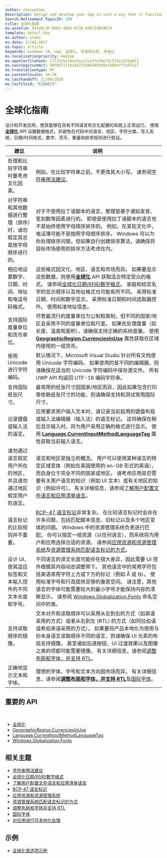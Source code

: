 ```yaml
---
author: stevewhims
Description: Design and develop your app in such a way that it functions appropriately on systems with different language and culture configurations.
Search.Refinement.TopicID: 180
title: 全球化指南
ms.assetid: 0342DC3F-DDD1-4DD4-872E-A4EC340CAE79
template: detail.hbs
ms.author: stwhi
ms.date: 11/02/2017
ms.topic: article
keywords: windows 10, uwp, 全球化, 可本地化性, 本地化
ms.localizationpriority: medium
ms.openlocfilehash: 177332515db26eca7cef7a7be75c5752a239a8f1
ms.sourcegitcommit: 38f06f1714334273d865935d9afb80efffe97a17
ms.translationtype: MT
ms.contentlocale: zh-CN
ms.lasthandoff: 11/09/2018
ms.locfileid: "6196623"
---
```

# <a name="guidelines-for-globalization"></a>全球化指南

设计和开发应用，使其能够在具有不同语言和文化配置的系统上正常运行。 使用[**全球化**](/uwp/api/Windows.Globalization?branch=live) API 设置数据格式，并避免在代码中对语言、地区、字符分类、写入系统、日期/时间格式、数字、货币、重量和排序规则进行假设。

| 建议 | 说明 |
| ------------- | ----------- |
| 处理和比较字符串时要考虑文化因素。 | 例如，在比较字符串之前，不更改其大小写。 请参阅[字符串用法建议](/dotnet/standard/base-types/best-practices-strings?branch=live#recommendations_for_string_usage)。 |
| 对字符串和其他数据进行整理（排序）时，请勿假定其总是按字母顺序进行的。 | 对于不使用拉丁语脚本的语言，整理是基于诸如发音、笔划数等因素进行的。 即使是使用拉丁语脚本的语言也不是始终使用字母顺序排序的。 例如，在某些文化中，电话簿可能不是按照字母顺序排序。 Windows 可以为你处理排序问题，但如果自行创建排序算法，请确保将目标市场使用的排序方法考虑在内。 |
| 相应地设置数字、日期、时间、地址和电话号码格式。 | 这些格式因文化、地区、语言和市场而异。 如果要显示这些数据，则使用[**全球化**](/uwp/api/Windows.Globalization?branch=live) API 获取适合特定受众的格式。 请参阅[全球化日期/时间/数字格式](use-global-ready-formats.md)。 家庭和给定名字的显示顺序以及地址格式也可能有所不同。 采用标准日期、时间和数字显示。 采用标准日期和时间选取器控件。 使用标准地址信息。 |
| 支持国际度量单位和货币单位。 | 尽管最流行的度量单位为公制和英制，但不同的国家/地区会采用不同的度量单位和尺度。 如果在处理度量（如长度、温度和面积），请确保支持正确的系统度量。 使用 [**GeographicRegion.CurrenciesInUse**](/uwp/api/windows.globalization.geographicregion.CurrenciesInUse) 属性获取在区域内使用的一组货币。 |
| 使用 Unicode 进行字符编码。 | 默认情况下，Microsoft Visual Studio 针对所有文档使用 Unicode 字符编码。 如果使用的是不同的编辑器，则请确保在适当的 Unicode 字符编码中保存源文件。 所有 UWP API 均返回 UTF-16 编码字符串。 |
| 支持国际纸张尺寸。 | 最常用的纸张尺寸因国家/地区而异，因此如果包含打印等依赖纸张尺寸的功能，则请确保支持和测试常用国际尺寸。 |
| 记录键盘或输入法的语言。 | 应用要求用户输入文本时，请记录当前启用的键盘布局或输入法编辑器（输入法）的语言标记。 这将确保在稍后显示输入时，将为用户采用正确的格式进行显示。 使用 [**Language.CurrentInputMethodLanguageTag**](/uwp/api/windows.globalization.language.CurrentInputMethodLanguageTag) 属性获取当前输入语言。 |
| 请勿通过语言假定用户所在的地区，并且请勿通过地区假定用户的语言。 | 语言和地区是独立的概念。 用户可以使用某种语言的特定区域变体（例如在英国使用的 en-GB 形式的英语），而自身位于完全不同的国家或地区。 请考虑应用是否需要有关用户语言的知识（例如 UI 文本）或有关地区的知识（例如许可）。 有关详细信息，请参阅[了解用户配置文件语言和应用清单语言](manage-language-and-region.md)。 |
| 语言标记的比较规则并不重要。 | [BCP-47 语言标记](http://go.microsoft.com/fwlink/p/?linkid=227302)非常复杂。 在比较语言标记时会存在许多问题，包括匹配脚本信息、旧标记以及多个地区变体的问题。 Windows 中的资源管理系统负责进行匹配。 你可以指定一组资源（以任何语言），而系统将为用户和应用选择合适的资源。 请参阅[应用资源和资源管理系统](../../app-resources/index.md)及[资源管理系统匹配语言标记的方式](../../app-resources/how-rms-matches-lang-tags.md)。 |
| 设计 UI，使其适应标签和文本输入控件的不同文本长度和字号。 | 不同语言的译文长度可能存在很大差异，因此需要 UI 控件根据其内容动态调整带下。 其他语言中的常用字符包括英语常用字符上方或下方的标记（例如 Å 或 Ņ）。 使用标准字号和行高提供足够的垂直空间。 请注意，其他语言的字体可能需要较大的最小字号才能保持内容的清晰显示。 请参阅 [Windows.Globalization.Fonts](/uwp/api/windows.globalization.fonts?branch=live) 命名空间中的类。 |
| 支持读取顺序的镜像。 | 文本对齐和读取顺序可以采用从左到右的方式（如英语采用的方式）或者从右到左 (RTL) 的方式（如阿拉伯语或希伯来语采用的方式）。 如果要将产品本地化为使用与你本身语言读取顺序不同的语言，则请确保 UI 元素的布局支持镜像。 甚至诸如后退按钮、UI 过渡效果以及图像之类的项都可能需要镜像。 有关详细信息，请参阅[调整布局和字体，并支持 RTL](adjust-layout-and-fonts--and-support-rtl.md)。 |
| 正确地显示文本和字体。 | 理想的字体、字号和文本方向因市场而异。 有关详细信息，请参阅[**调整布局和字体，并支持 RTL**](adjust-layout-and-fonts--and-support-rtl.md)及[国际字体](loc-international-fonts.md)。 |

## <a name="important-apis"></a>重要的 API
 
* [全球化](/uwp/api/Windows.Globalization?branch=live)
* [GeographicRegion.CurrenciesInUse](/uwp/api/windows.globalization.geographicregion.CurrenciesInUse)
* [Language.CurrentInputMethodLanguageTag](/uwp/api/windows.globalization.language.CurrentInputMethodLanguageTag)
* [Windows.Globalization.Fonts](/uwp/api/windows.globalization.fonts?branch=live)

## <a name="related-topics"></a>相关主题

* [字符串用法建议](/dotnet/standard/base-types/best-practices-strings?branch=live#recommendations_for_string_usage)
* [全球化日期/时间/数字格式](use-global-ready-formats.md)
* [了解用户配置文件语言和应用清单语言](manage-language-and-region.md)
* [BCP-47 语言标记](http://go.microsoft.com/fwlink/p/?linkid=227302)
* [应用资源和资源管理系统](../../app-resources/index.md)
* [资源管理系统匹配语言标记的方式](../../app-resources/how-rms-matches-lang-tags.md)
* [调整布局和字体并支持 RTL](adjust-layout-and-fonts--and-support-rtl.md)
* [国际字体](loc-international-fonts.md)
* [对应用进行可本地化处理](prepare-your-app-for-localization.md)

## <a name="samples"></a>示例

* [全球化首选项示例](http://go.microsoft.com/fwlink/p/?linkid=231608)

